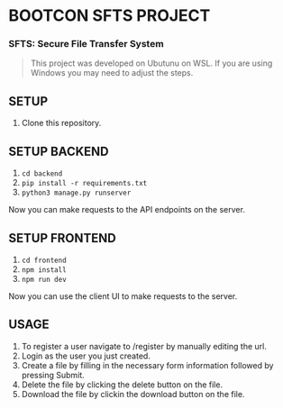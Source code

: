 # BOOTCON SFTS PROJECT
### SFTS: Secure File Transfer System

> This project was developed on Ubutunu on WSL. If you are using Windows you may need to adjust the steps.

## SETUP
1. Clone this repository.

## SETUP BACKEND
1. `cd backend`
2. `pip install -r requirements.txt`
3. `python3 manage.py runserver`

Now you can make requests to the API endpoints on the server.

## SETUP FRONTEND
1. `cd frontend`
2. `npm install`
3. `npm run dev`

Now you can use the client UI to make requests to the server.

## USAGE
1. To register a user navigate to /register by manually editing the url.
2. Login as the user you just created.
3. Create a file by filling in the necessary form information followed by pressing Submit.
4. Delete the file by clicking the delete button on the file.
5. Download the file by clickin the download button on the file.
